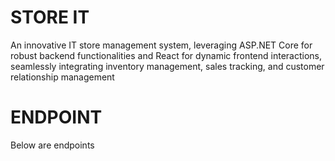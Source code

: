 # STORE IT

An innovative IT store management system, leveraging ASP.NET Core for robust backend functionalities and React for dynamic frontend interactions, seamlessly integrating inventory management, sales tracking, and customer relationship management 

# ENDPOINT
Below are endpoints 
